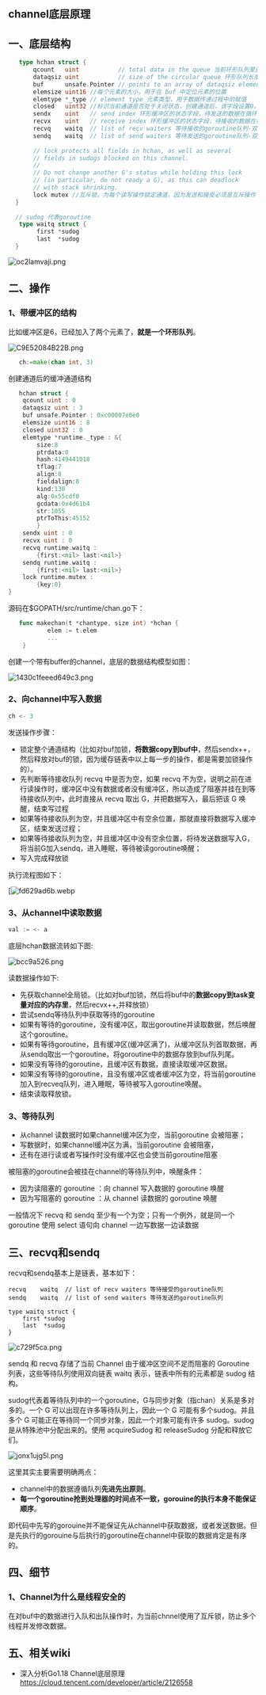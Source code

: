 ## channel底层原理

 ## 一、底层结构

```go
   type hchan struct {
       qcount   uint           // total data in the queue 当前环形队列里还剩余元素个数
       dataqsiz uint           // size of the circular queue 环形队列长度，即缓冲区的大小，即make(chan T,N) 中的N
       buf      unsafe.Pointer // points to an array of dataqsiz elements 环形队列指针，循环队列是大小固定的用来存放chan接收的数据的队列；
       elemsize uint16 //每个元素的大小，用于在 buf 中定位元素的位置
       elemtype *_type // element type 元素类型，用于数据传递过程中的赋值
       closed   uint32 //标识当前通道是否处于关闭状态，创建通道后，该字段设置0，即打开通道；通道调用close将其设置为1，通道关闭
       sendx    uint   // send index 环形缓冲区的状态字段，待发送的数据在循环队列buffer中的位置索引；
       recvx    uint   // receive index 环形缓冲区的状态字段，待接收的数据在循环队列buffer中的位置索引
       recvq    waitq  // list of recv waiters 等待接收的goroutine队列-双向链表
       sendq    waitq  // list of send waiters 等待发送的goroutine队列-双向链表
    
       // lock protects all fields in hchan, as well as several
       // fields in sudogs blocked on this channel.
       //
       // Do not change another G's status while holding this lock
       // (in particular, do not ready a G), as this can deadlock
       // with stack shrinking.
       lock mutex //互斥锁，为每个读写操作锁定通道，因为发送和接受必须是互斥操作
  }
  
  // sudog 代表goroutine
   type waitq struct {
        first *sudog
        last  *sudog
  }
```

![oc2lamvaji.png](https://pic1.imgdb.cn/item/6443c2e70d2dde577741e99f.png)

## 二、操作

### 1、带缓冲区的结构

比如缓冲区是6，已经加入了两个元素了，**就是一个环形队列**。

![C9E52084B22B.png](https://pic1.imgdb.cn/item/641575a5a682492fcc4da0bf.png)

```go
   ch:=make(chan int, 3)
```

创建通道后的缓冲通道结构

```go
   hchan struct {
    qcount uint : 0 
    dataqsiz uint : 3 
    buf unsafe.Pointer : 0xc00007e0e0 
    elemsize uint16 : 8 
    closed uint32 : 0 
    elemtype *runtime._type : &{
        size:8 
        ptrdata:0 
        hash:4149441018 
        tflag:7 
        align:8 
        fieldalign:8 
        kind:130 
        alg:0x55cdf0 
        gcdata:0x4d61b4 
        str:1055 
        ptrToThis:45152
        }
    sendx uint : 0 
    recvx uint : 0 
    recvq runtime.waitq : 
        {first:<nil> last:<nil>}
    sendq runtime.waitq : 
        {first:<nil> last:<nil>}
    lock runtime.mutex : 
        {key:0}
}
```

源码在$GOPATH/src/runtime/chan.go下：

```go
   func makechan(t *chantype, size int) *hchan {
           elem := t.elem
           ...
    }
```

创建一个带有buffer的channel，底层的数据结构模型如图：

![1430c1feeed649c3.png](https://pic1.imgdb.cn/item/64156803a682492fcc33a5a1.webp)

### 2、向channel中写入数据

```go
ch <- 3
```

 发送操作步骤：

- 锁定整个通道结构（比如对buf加锁，**将数据copy到buf中**，然后sendx++，然后释放对buf的锁，因为缓存链表中以上每一步的操作，都是需要加锁操作的）。
- 先判断等待接收队列 recvq 中是否为空，如果 recvq 不为空，说明之前在进行读操作时，缓冲区中没有数据或者没有缓冲区，所以造成了阻塞并挂在到等待接收队列中，此时直接从 recvq 取出 G，并把数据写入，最后把该 G 唤醒，结束写过程
- 如果等待接收队列为空，并且缓冲区中有空余位置，那就直接将数据写入缓冲区，结束发送过程；
- 如果等待接收队列为空，并且缓冲区中没有空余位置，将待发送数据写入G，将当前G加入sendq，进入睡眠，等待被读goroutine唤醒；
- 写入完成释放锁

执行流程图如下：

 [![fd629ad6b.webp](https://pic1.imgdb.cn/item/6443bdc30d2dde57773c0a0a.webp)

### 3、从channel中读取数据

```go
val := <- a
```

底层hchan数据流转如下图:

 ![bcc9a526.png](https://pic1.imgdb.cn/item/64157a59a682492fcc57e5f2.webp)

读数据操作如下:

- 先获取channel全局锁。（比如对buf加锁，然后将buf中的**数据copy到task变量对应的内存里**，然后recvx++,并释放锁）
- 尝试sendq等待队列中获取等待的goroutine
- 如果有等待的goroutine，没有缓冲区，取出goroutine并读取数据，然后唤醒这个goroutine。
- 如果有等待goroutine，且有缓冲区(缓冲区满了)，从缓冲区队列首取数据，再从sendq取出一个goroutine，将goroutine中的数据存放到buf队列尾。
- 如果没有等待的goroutine，且缓冲区有数据，直接读取缓冲区数据。
- 如果没有等待的goroutine，且没有缓冲区或者缓冲区为空，将当前goroutine加入到recveq队列，进入睡眠，等待被写入goroutine唤醒。
- 结束读取释放锁。

### 3、等待队列
- 从channel 读数据时如果channel缓冲区为空，当前goroutine 会被阻塞；
- 写数据时，如果channel缓冲区为满，当前goroutine 会被阻塞，
- 还有在进行读或者写操作时没有缓冲区也会使当前goroutine阻塞

被阻塞的goroutine会被挂在channel的等待队列中，唤醒条件：

- 因为读阻塞的 goroutine ：向 channel 写入数据的 goroutine 唤醒
- 因为写阻塞的 goroutine ：从 channel 读数据的 goroutine 唤醒

一般情况下 recvq 和 sendq 至少有一个为空；只有一个例外，就是同一个 goroutine 使用 select 语句向 channel 一边写数据一边读数据

## 三、recvq和sendq

recvq和sendq基本上是链表，基本如下：

    recvq    waitq  // list of recv waiters 等待接受的goroutine队列
    sendq    waitq  // list of send waiters 等待发送的goroutine队列
    
    type waitq struct {
    	first *sudog
    	last  *sudog
    }

![c729f5ca.png](https://pic1.imgdb.cn/item/64158dcfa682492fcc807cbf.webp) 

sendq 和 recvq 存储了当前 Channel 由于缓冲区空间不足而阻塞的 Goroutine 列表，这些等待队列使用双向链表 waitq 表示，链表中所有的元素都是 sudog 结构。

sudog代表着等待队列中的一个goroutine，G与同步对象（指chan）关系是多对多的。一个 G 可以出现在许多等待队列上，因此一个 G 可能有多个sudog。并且多个 G 可能正在等待同一个同步对象，因此一个对象可能有许多 sudog。sudog 是从特殊池中分配出来的。使用 acquireSudog 和 releaseSudog 分配和释放它们。

![jonx1ujg5l.png](https://pic1.imgdb.cn/item/6443c45d0d2dde5777436947.png)

这里其实主要需要明确两点：

- channel中的数据遵循队列**先进先出原则**。
- **每一个goroutine抢到处理器的时间点不一致，gorouine的执行本身不能保证顺序**。

即代码中先写的gorouine并不能保证先从channel中获取数据，或者发送数据。但是先执行的gorouine与后执行的goroutine在channel中获取的数据肯定是有序的。

## 四、细节

### 1、Channel为什么是线程安全的

在对buf中的数据进行入队和出队操作时，为当前chnnel使用了互斥锁，防止多个线程并发修改数据。

## 五、相关wiki

- 深入分析Go1.18 Channel底层原理 https://cloud.tencent.com/developer/article/2126558

